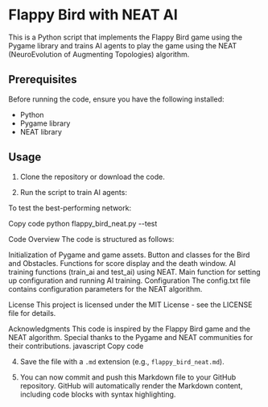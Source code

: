 # Flappy Bird with NEAT AI

This is a Python script that implements the Flappy Bird game using the Pygame library and trains AI agents to play the game using the NEAT (NeuroEvolution of Augmenting Topologies) algorithm.

## Prerequisites

Before running the code, ensure you have the following installed:

- Python
- Pygame library
- NEAT library

## Usage

1. Clone the repository or download the code.

2. Run the script to train AI agents:

To test the best-performing network:

Copy code
python flappy_bird_neat.py --test

Code Overview
The code is structured as follows:

Initialization of Pygame and game assets.
Button and classes for the Bird and Obstacles.
Functions for score display and the death window.
AI training functions (train_ai and test_ai) using NEAT.
Main function for setting up configuration and running AI training.
Configuration
The config.txt file contains configuration parameters for the NEAT algorithm.

License
This project is licensed under the MIT License - see the LICENSE file for details.

Acknowledgments
This code is inspired by the Flappy Bird game and the NEAT algorithm.
Special thanks to the Pygame and NEAT communities for their contributions.
javascript
Copy code

4. Save the file with a `.md` extension (e.g., `flappy_bird_neat.md`).

5. You can now commit and push this Markdown file to your GitHub repository. GitHub will automatically render the Markdown content, including code blocks with syntax highlighting.
